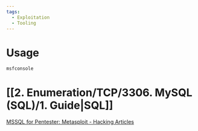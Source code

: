 ```yaml
---
tags:
  - Exploitation
  - Tooling
---
```


# Usage

```
msfconsole
```

# [[2. Enumeration/TCP/3306. MySQL (SQL)/1. Guide|SQL]]

[MSSQL for Pentester: Metasploit - Hacking Articles](https://www.hackingarticles.in/mssql-for-pentester-metasploit/)